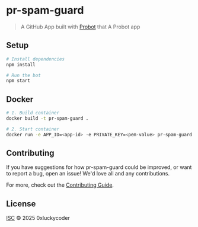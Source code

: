 # pr-spam-guard

> A GitHub App built with [Probot](https://github.com/probot/probot) that A Probot app

## Setup

```sh
# Install dependencies
npm install

# Run the bot
npm start
```

## Docker

```sh
# 1. Build container
docker build -t pr-spam-guard .

# 2. Start container
docker run -e APP_ID=<app-id> -e PRIVATE_KEY=<pem-value> pr-spam-guard
```

## Contributing

If you have suggestions for how pr-spam-guard could be improved, or want to report a bug, open an issue! We'd love all and any contributions.

For more, check out the [Contributing Guide](CONTRIBUTING.md).

## License

[ISC](LICENSE) © 2025 0xluckycoder

